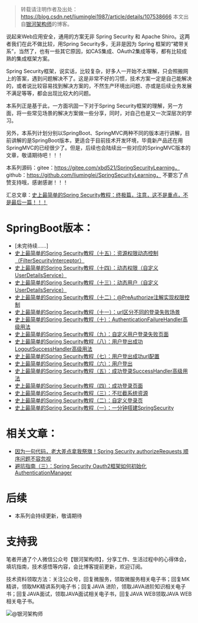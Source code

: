 > 转载请注明作者及出处：
> https://blog.csdn.net/liuminglei1987/article/details/107538666
> 本文出自[银河架构师](https://blog.csdn.net/liuminglei1987)的博客。


说起来Web应用安全，通用的方案无非 Spring Security 和 Apache Shiro。这两者我们在此不做比较，用Spring Security多，无非是因为 Spring 框架的“裙带关系”，当然了，也有一些其它原因，如CAS集成、OAuth2集成等等，都有比较成熟的集成框架方案。

Spring Security框架，说实话，比较复杂，好多人一开始不太理解，只会照搬网上的答案，遇到问题解决不了。这是非常不好的习惯，技术方案一定是自己能解决的，或者说比较容易找到解决方案的，不然生产环境出问题、亦或是后续业务发展不满足等等，都会出现比较大的问题。

本系列正是基于此，一方面巩固一下对于Spring Security框架的理解，另一方面，将一些常见场景的解决方案做一些分享，同时，对自己也是又一次深层次的学习。

另外，本系列计划分别以SpringBoot、SpringMVC两种不同的版本进行讲解，目前讲解的是SpringBoot版本，更适合于目前技术开发环境，毕竟新产品还在用SpringMVC的已经很少了。但是，后续也会陆续出一些对应的SpringMVC版本的文章，敬请期待吧！！！

本系列源码：gitee：https://gitee.com/xbd521/SpringSecurityLearning， github：https://github.com/liuminglei/SpringSecurityLearning， 不要忘了点赞支持哦，感谢感谢！！！


汇总文章：[史上最简单的Spring Security教程：终极篇，注意，这不是重点，不是最后一篇！！！](https://blog.csdn.net/liuminglei1987/article/details/107538666)



# SpringBoot版本：

* [未完待续......]
* [史上最简单的Spring Security教程（十五）：资源权限动态控制（FilterSecurityInterceptor）](https://blog.csdn.net/liuminglei1987/article/details/107606012)
* [史上最简单的Spring Security教程（十四）：动态权限（自定义UserDetailsService）](https://blog.csdn.net/liuminglei1987/article/details/107605953)
* [史上最简单的Spring Security教程（十三）：动态用户（自定义UserDetailsService）](https://blog.csdn.net/liuminglei1987/article/details/107537338)
* [史上最简单的Spring Security教程（十二）：@PreAuthorize注解实现权限控制](https://blog.csdn.net/liuminglei1987/article/details/107413061)
* [史上最简单的Spring Security教程（十一）：url区分不同的登录失败场景](https://blog.csdn.net/liuminglei1987/article/details/107363408)
* [史上最简单的Spring Security教程（十）：AuthenticationFailureHandler高级用法](https://blog.csdn.net/liuminglei1987/article/details/107181973)
* [史上最简单的Spring Security教程（九）：自定义用户登录失败页面](https://blog.csdn.net/liuminglei1987/article/details/107107782)
* [史上最简单的Spring Security教程（八）：用户登出成功LogoutSuccessHandler高级用法](https://blog.csdn.net/liuminglei1987/article/details/107059399)
* [史上最简单的Spring Security教程（七）：用户登出成功url配置](https://blog.csdn.net/liuminglei1987/article/details/107059346)
* [史上最简单的Spring Security教程（六）：用户登出](https://blog.csdn.net/liuminglei1987/article/details/107059286)
* [史上最简单的Spring Security教程（五）：成功登录SuccessHandler高级用法](https://blog.csdn.net/liuminglei1987/article/details/106961020)
* [史上最简单的Spring Security教程（四）：成功登录页面](https://blog.csdn.net/liuminglei1987/article/details/106936595)
* [史上最简单的Spring Security教程（三）：不拦截系统资源](https://blog.csdn.net/liuminglei1987/article/details/106896276)
* [史上最简单的Spring Security教程（二）：自定义登录页](https://blog.csdn.net/liuminglei1987/article/details/106896220)
* [史上最简单的Spring Security教程（一）：一分钟搭建SpringSecurity](https://blog.csdn.net/liuminglei1987/article/details/106873497)


# 相关文章：

* [因为一句代码，老大差点拿我祭旗！Spring Security authorizeRequests 顺序问题不容忽视](https://blog.csdn.net/liuminglei1987/article/details/106961040)
* [避坑指南（三）：Spring Security Oauth2框架如何初始化AuthenticationManager](https://blog.csdn.net/liuminglei1987/article/details/103963070)


# 后续


* 本系列会持续更新，敬请期待




# 支持我

笔者开通了个人微信公众号【银河架构师】，分享工作、生活过程中的心得体会，填坑指南，技术感悟等内容，会比博客提前更新，欢迎订阅。

技术资料领取方法：关注公众号，回复微服务，领取微服务相关电子书；回复MK精讲，领取MK精讲系列电子书；回复JAVA 进阶，领取JAVA进阶知识相关电子书；回复JAVA面试，领取JAVA面试相关电子书，回复JAVA WEB领取JAVA WEB相关电子书。

![@银河架构师](https://img-blog.csdnimg.cn/20200120104422781.jpg?x-oss-process=image/watermark,type_ZmFuZ3poZW5naGVpdGk,shadow_10,text_aHR0cHM6Ly9ibG9nLmNzZG4ubmV0L2xpdW1pbmdsZWkxOTg3,size_16,color_FFFFFF,t_70)